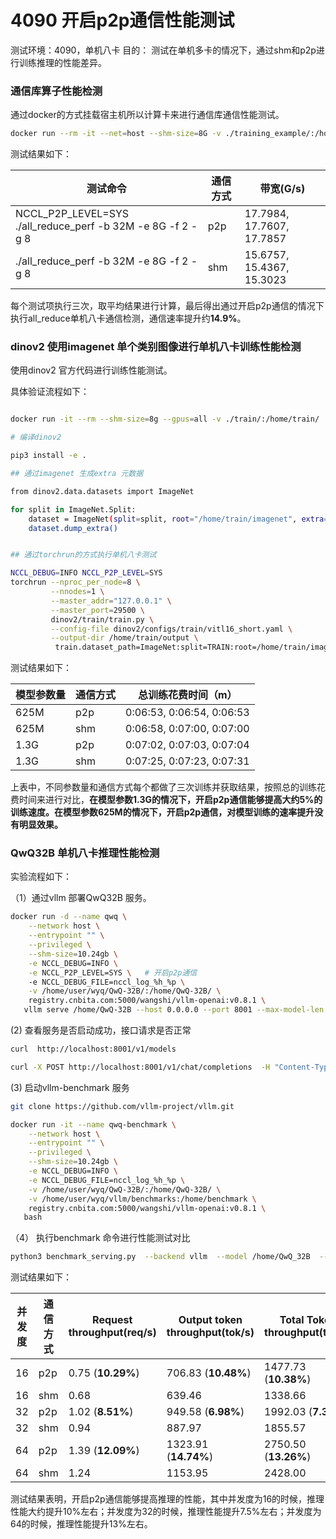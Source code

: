 # 4090 开启p2p通信性能测试

测试环境：4090，单机八卡
目的： 测试在单机多卡的情况下，通过shm和p2p进行训练推理的性能差异。

### 通信库算子性能检测

通过docker的方式挂载宿主机所以计算卡来进行通信库通信性能测试。
```bash
docker run --rm -it --net=host --shm-size=8G -v ./training_example/:/home/training_example registry.cnbita.com:5000/aiccperf/nccl-tests:v2.13-nccl2.22-cuda12.6 bash
```

测试结果如下：


| 测试命令| 通信方式 | 带宽(G/s) | 
| -- | --  | -- | 
| NCCL_P2P_LEVEL=SYS ./all_reduce_perf -b 32M -e 8G  -f 2 -g 8  | p2p | 17.7984,  17.7607,   17.7857 | 
| ./all_reduce_perf -b 32M -e 8G  -f 2 -g 8    | shm |  15.6757,   15.4367,   15.3023 | 


每个测试项执行三次，取平均结果进行计算，最后得出通过开启p2p通信的情况下执行all_reduce单机八卡通信检测，通信速率提升约**14.9%**。


### dinov2 使用imagenet 单个类别图像进行单机八卡训练性能检测

使用dinov2 官方代码进行训练性能测试。

具体验证流程如下：

```bash

docker run -it --rm --shm-size=8g --gpus=all -v ./train/:/home/train/  chjkusters4/dinov2:V4  bash

# 编译dinov2

pip3 install -e .

## 通过imagenet 生成extra 元数据

from dinov2.data.datasets import ImageNet

for split in ImageNet.Split:
    dataset = ImageNet(split=split, root="/home/train/imagenet", extra="/home/train/extra")
    dataset.dump_extra()


## 通过torchrun的方式执行单机八卡测试

NCCL_DEBUG=INFO NCCL_P2P_LEVEL=SYS
torchrun --nproc_per_node=8 \
         --nnodes=1 \
         --master_addr="127.0.0.1" \
         --master_port=29500 \
         dinov2/train/train.py \
         --config-file dinov2/configs/train/vitl16_short.yaml \
         --output-dir /home/train/output \
          train.dataset_path=ImageNet:split=TRAIN:root=/home/train/imagenet:extra=/home/train/extra
```
测试结果如下：


| 模型参数量| 通信方式 | 总训练花费时间（m）|
| -- | -- | -- |
| 625M | p2p |  0:06:53, 0:06:54, 0:06:53  |
| 625M | shm |  0:06:58,  0:07:00, 0:07:00  |
| 1.3G | p2p |  0:07:02,  0:07:03, 0:07:04  |
| 1.3G | shm |  0:07:25,  0:07:23, 0:07:31  |


上表中，不同参数量和通信方式每个都做了三次训练并获取结果，按照总的训练花费时间来进行对比，**在模型参数1.3G的情况下，开启p2p通信能够提高大约5%的训练速度。在模型参数625M的情况下，开启p2p通信，对模型训练的速率提升没有明显效果。**

### QwQ32B 单机八卡推理性能检测

实验流程如下：


（1）通过vllm 部署QwQ32B 服务。

```bash
docker run -d --name qwq \
    --network host \
    --entrypoint "" \
    --privileged \
    --shm-size=10.24gb \
    -e NCCL_DEBUG=INFO \
    -e NCCL_P2P_LEVEL=SYS \   # 开启p2p通信
    -e NCCL_DEBUG_FILE=nccl_log_%h_%p \
    -v /home/user/wyq/QwQ-32B/:/home/QwQ-32B/ \
    registry.cnbita.com:5000/wangshi/vllm-openai:v0.8.1 \
   vllm serve /home/QwQ-32B --host 0.0.0.0 --port 8001 --max-model-len 65536 --max_num_batched_tokens 8196 --enable-prefix-caching --trust-remote-code --tensor-parallel-size 8 --gpu-memory-utilization 0.90 --kv-cache-dtype auto --served-model-name QwQ-32B 
```

(2) 查看服务是否启动成功，接口请求是否正常

```bash
curl  http://localhost:8001/v1/models

curl -X POST http://localhost:8001/v1/chat/completions  -H "Content-Type: application/json"  -d '{ "model": "QwQ-32B", "messages": [ {"role": "system", "content": "You are a helpful assistant."}, {"role": "user", "content": "用 4、1、9 组成的三位数造减法塔，最后一层的算式是什么?"} ] }' 
```

(3) 启动vllm-benchmark 服务

```bash
git clone https://github.com/vllm-project/vllm.git

docker run -it --name qwq-benchmark \
    --network host \
    --entrypoint "" \
    --privileged \
    --shm-size=10.24gb \
    -e NCCL_DEBUG=INFO \
    -e NCCL_DEBUG_FILE=nccl_log_%h_%p \
    -v /home/user/wyq/QwQ-32B/:/home/QwQ-32B/ \
    -v /home/user/wyq/vllm/benchmarks:/home/benchmark \
    registry.cnbita.com:5000/wangshi/vllm-openai:v0.8.1 \
   bash

```

（4） 执行benchmark 命令进行性能测试对比

```bash
python3 benchmark_serving.py  --backend vllm  --model /home/QwQ_32B  --served-model-name QwQ-32B  --host 127.0.0.1  --port 8001  --dataset-name random  --random-input 1024  --random-output 1024  --max-concurrency 16  --num-prompts 20
```

测试结果如下：

| 并发度 |通信方式 | Request throughput(req/s) | Output token throughput(tok/s) |Total Token throughput(tok/s) |
| -- | --  | -- | -- | -- | 
| 16 | p2p | 0.75 (**10.29%**) | 706.83 (**10.48%**)  | 1477.73 (**10.38%**) | 
| 16 | shm | 0.68          | 639.46           | 1338.66          |
| 32 | p2p | 1.02 (**8.51%**)  | 949.58 (**6.98%**)   | 1992.03 (**7.38%**)  | 
| 32 | shm | 0.94          | 887.97           | 1855.57          | 
| 64 | p2p | 1.39 (**12.09%**) | 1323.91 (**14.74%**) | 2750.50 (**13.26%**) |
| 64 | shm | 1.24          | 1153.95          | 2428.00          |

测试结果表明，开启p2p通信能够提高推理的性能，其中并发度为16的时候，推理性能大约提升10%左右；并发度为32的时候，推理性能提升7.5%左右；并发度为64的时候，推理性能提升13%左右。

